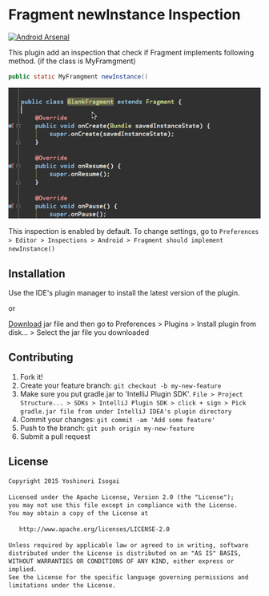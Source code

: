 # Fragment newInstance Inspection

[![Android Arsenal](https://img.shields.io/badge/Android%20Arsenal-Fragment%20newInstance%20Inspection-brightgreen.svg?style=flat)](http://android-arsenal.com/details/1/2348)

This plugin add an inspection that check if Fragment implements following method. (if the class is MyFramgment)

```MyFramgment.java
public static MyFramgment newInstance()
```

![screenshot](website/images/new_instance_inspection_screenshot.gif)

This inspection is enabled by default. To change settings, go to `Preferences > Editor > Inspections > Android > Fragment should implement newInstance()`

## Installation

Use the IDE's plugin manager to install the latest version of the plugin.

or

[Download](https://github.com/shiraji/new-instance-inspection/blob/master/new-instance-inspection.jar?raw=true) jar file and then go to Preferences > Plugins > Install plugin from disk... > Select the jar file you downloaded

## Contributing

1. Fork it!
2. Create your feature branch: `git checkout -b my-new-feature`
3. Make sure you put gradle.jar to 'IntelliJ Plugin SDK'. `File > Project Structure... > SDKs > IntelliJ Plugin SDK > click + sign > Pick gradle.jar file from under IntelliJ IDEA's plugin directory`
4. Commit your changes: `git commit -am 'Add some feature'`
5. Push to the branch: `git push origin my-new-feature`
6. Submit a pull request

## License

```
Copyright 2015 Yoshinori Isogai

Licensed under the Apache License, Version 2.0 (the "License");
you may not use this file except in compliance with the License.
You may obtain a copy of the License at

   http://www.apache.org/licenses/LICENSE-2.0

Unless required by applicable law or agreed to in writing, software
distributed under the License is distributed on an "AS IS" BASIS,
WITHOUT WARRANTIES OR CONDITIONS OF ANY KIND, either express or implied.
See the License for the specific language governing permissions and
limitations under the License.
```
